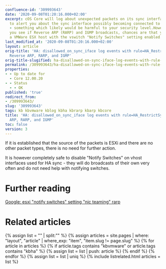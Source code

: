 ```yaml
---
confluence-id: '309993643'
date: '2020-09-08T01:20:16.000+02:00'
excerpt: cOS Core will log about unexpected packets on its sync interface in order
  to alert you about the sync interface possibly becoming connected to a general LAN
  - something which likely would be harmful to your security level.However, if all
  you see if Reverse ARP (RARP) and IGMP broadcasts, chances are that you are seeing
  a VMWare ESX host with the vswitch "Notify Switches" setting enabled.
last_modified_at: '2020-09-08T01:20:16.000+02:00'
layout: article
orig-title: 'HA: disallowed_on_sync_iface log events with rule=HA_RestrictSyncIf for
  Reverse ARP, RARP, and IGMP'
orig-title-slugified: ha-disallowed-on-sync-iface-log-events-with-rule-ha-restrictsyncif-for-reverse-arp-rarp-and-igmp
permalink: /309993643/ha-disallowed-on-sync-iface-log-events-with-rule-ha-restrictsyncif-for-reverse-arp-rarp-and-igmp
properties:
- - Up to date for
  - Core 12.00.20
- - Status
  - - OK
published: 'true'
redirect_from:
- /309993643/
slug: '309993643'
tags: kb kbvmware kblog kbha kbrarp kbarp kbcore
title: 'HA: disallowed_on_sync_iface log events with rule=HA_RestrictSyncIf for Reverse
  ARP, RARP, and IGMP'
toc: false
version: 3
---
```


If it is established that the source of the packets is ESXi and there are no other packet types, there is no need for further action.

It is however completely safe to disable "Notify Switches" on vhost interfaces used for HA sync - they will do broadcasts of their own very often and do not need help with notifying switches.

# Further reading
<a href="https://www.google.com/search?q=esxi+%22notify+switches%22+setting+%22nic+teaming%22+rarp">Google: esxi "notify switches" setting "nic teaming" rarp</a>

# Related articles
{% assign list = "" | split:"" %}
{% assign articles = site.pages | where: "layout", "article" | where_exp: "item", "item.slug != page.slug" %}
{% for article in articles %}
{% if article.tags contains "kbvmware" or article.tags contains "kbha" %}
{% assign list = list | push: article %}
{% endif %}
{% endfor %}
{% assign list = list | uniq %}
{% include listrelated.html articles = list %}